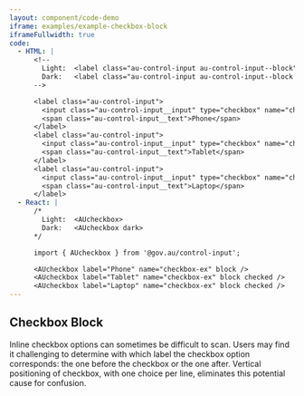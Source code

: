 ```yaml
---
layout: component/code-demo
iframe: examples/example-checkbox-block
iframeFullwidth: true
code:
  - HTML: |
      <!--
        Light:  <label class="au-control-input au-control-input--block">
        Dark:   <label class="au-control-input au-control-input--block au-control-input--dark">
      -->

      <label class="au-control-input">
        <input class="au-control-input__input" type="checkbox" name="checkbox-ex">
        <span class="au-control-input__text">Phone</span>
      </label>
      <label class="au-control-input">
        <input class="au-control-input__input" type="checkbox" name="checkbox-ex" checked>
        <span class="au-control-input__text">Tablet</span>
      </label>
      <label class="au-control-input">
        <input class="au-control-input__input" type="checkbox" name="checkbox-ex" checked>
        <span class="au-control-input__text">Laptop</span>
      </label>
  - React: |
      /*
        Light:  <AUcheckbox>
        Dark:   <AUcheckbox dark>
      */

      import { AUcheckbox } from '@gov.au/control-input';

      <AUcheckbox label="Phone" name="checkbox-ex" block />
      <AUcheckbox label="Tablet" name="checkbox-ex" block checked />
      <AUcheckbox label="Laptop" name="checkbox-ex" block checked />
---
```

## Checkbox Block

Inline checkbox options can sometimes be difficult to scan. Users may find it challenging to determine with which label the checkbox option corresponds: the one before the checkbox or the one after. Vertical positioning of checkbox,  with one choice per line, eliminates this potential cause for confusion.


